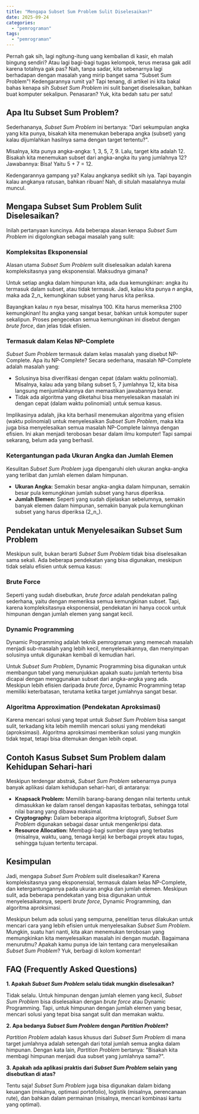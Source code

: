 ```yaml
---
title: "Mengapa Subset Sum Problem Sulit Diselesaikan?"
date: 2025-09-24
categories: 
  - "pemrograman"
tags: 
  - "pemrograman"
---
```


Pernah gak sih, lagi ngitung-itung uang kembalian di kasir, eh malah bingung sendiri? Atau lagi bagi-bagi tugas kelompok, terus merasa gak adil karena totalnya gak pas? Nah, tanpa sadar, kita sebenarnya lagi berhadapan dengan masalah yang mirip banget sama "Subset Sum Problem"! Kedengarannya rumit ya? Tapi tenang, di artikel ini kita bakal bahas kenapa sih _Subset Sum Problem_ ini sulit banget diselesaikan, bahkan buat komputer sekalipun. Penasaran? Yuk, kita bedah satu per satu!

## Apa Itu Subset Sum Problem?

Sederhananya, _Subset Sum Problem_ ini bertanya: "Dari sekumpulan angka yang kita punya, bisakah kita menemukan beberapa angka (subset) yang kalau dijumlahkan hasilnya sama dengan target tertentu?".

Misalnya, kita punya angka-angka: 1, 3, 5, 7, 9. Lalu, target kita adalah 12. Bisakah kita menemukan subset dari angka-angka itu yang jumlahnya 12? Jawabannya: Bisa! Yaitu 5 + 7 = 12.

Kedengarannya gampang ya? Kalau angkanya sedikit sih iya. Tapi bayangin kalau angkanya ratusan, bahkan ribuan! Nah, di situlah masalahnya mulai muncul.

## Mengapa Subset Sum Problem Sulit Diselesaikan?

Inilah pertanyaan kuncinya. Ada beberapa alasan kenapa _Subset Sum Problem_ ini digolongkan sebagai masalah yang sulit:

### Kompleksitas Eksponensial

Alasan utama _Subset Sum Problem_ sulit diselesaikan adalah karena kompleksitasnya yang eksponensial. Maksudnya gimana?

Untuk setiap angka dalam himpunan kita, ada dua kemungkinan: angka itu termasuk dalam subset, atau tidak termasuk. Jadi, kalau kita punya _n_ angka, maka ada 2_n_ kemungkinan subset yang harus kita periksa.

Bayangkan kalau _n_ nya besar, misalnya 100. Kita harus memeriksa 2100 kemungkinan! Itu angka yang sangat besar, bahkan untuk komputer super sekalipun. Proses pengecekan semua kemungkinan ini disebut dengan _brute force_, dan jelas tidak efisien.

### Termasuk dalam Kelas NP-Complete

_Subset Sum Problem_ termasuk dalam kelas masalah yang disebut NP-Complete. Apa itu NP-Complete? Secara sederhana, masalah NP-Complete adalah masalah yang:

- Solusinya bisa diverifikasi dengan cepat (dalam waktu polinomial). Misalnya, kalau ada yang bilang subset 5, 7 jumlahnya 12, kita bisa langsung menjumlahkannya dan memastikan jawabannya benar.
- Tidak ada algoritma yang diketahui bisa menyelesaikan masalah ini dengan cepat (dalam waktu polinomial) untuk semua kasus.

Implikasinya adalah, jika kita berhasil menemukan algoritma yang efisien (waktu polinomial) untuk menyelesaikan _Subset Sum Problem_, maka kita juga bisa menyelesaikan semua masalah NP-Complete lainnya dengan efisien. Ini akan menjadi terobosan besar dalam ilmu komputer! Tapi sampai sekarang, belum ada yang berhasil.

### Ketergantungan pada Ukuran Angka dan Jumlah Elemen

Kesulitan _Subset Sum Problem_ juga dipengaruhi oleh ukuran angka-angka yang terlibat dan jumlah elemen dalam himpunan.

- **Ukuran Angka:** Semakin besar angka-angka dalam himpunan, semakin besar pula kemungkinan jumlah subset yang harus diperiksa.
- **Jumlah Elemen:** Seperti yang sudah dijelaskan sebelumnya, semakin banyak elemen dalam himpunan, semakin banyak pula kemungkinan subset yang harus diperiksa (2_n_).

## Pendekatan untuk Menyelesaikan Subset Sum Problem

Meskipun sulit, bukan berarti _Subset Sum Problem_ tidak bisa diselesaikan sama sekali. Ada beberapa pendekatan yang bisa digunakan, meskipun tidak selalu efisien untuk semua kasus:

### Brute Force

Seperti yang sudah disebutkan, _brute force_ adalah pendekatan paling sederhana, yaitu dengan memeriksa semua kemungkinan subset. Tapi, karena kompleksitasnya eksponensial, pendekatan ini hanya cocok untuk himpunan dengan jumlah elemen yang sangat kecil.

### Dynamic Programming

Dynamic Programming adalah teknik pemrograman yang memecah masalah menjadi sub-masalah yang lebih kecil, menyelesaikannya, dan menyimpan solusinya untuk digunakan kembali di kemudian hari.

Untuk _Subset Sum Problem_, Dynamic Programming bisa digunakan untuk membangun tabel yang menunjukkan apakah suatu jumlah tertentu bisa dicapai dengan menggunakan subset dari angka-angka yang ada. Meskipun lebih efisien daripada _brute force_, Dynamic Programming tetap memiliki keterbatasan, terutama ketika target jumlahnya sangat besar.

### Algoritma Approximation (Pendekatan Aproksimasi)

Karena mencari solusi yang tepat untuk _Subset Sum Problem_ bisa sangat sulit, terkadang kita lebih memilih mencari solusi yang mendekati (aproksimasi). Algoritma aproksimasi memberikan solusi yang mungkin tidak tepat, tetapi bisa ditemukan dengan lebih cepat.

## Contoh Kasus Subset Sum Problem dalam Kehidupan Sehari-hari

Meskipun terdengar abstrak, _Subset Sum Problem_ sebenarnya punya banyak aplikasi dalam kehidupan sehari-hari, di antaranya:

- **Knapsack Problem:** Memilih barang-barang dengan nilai tertentu untuk dimasukkan ke dalam ransel dengan kapasitas terbatas, sehingga total nilai barang yang dibawa maksimal.
- **Cryptography:** Dalam beberapa algoritma kriptografi, _Subset Sum Problem_ digunakan sebagai dasar untuk mengenkripsi data.
- **Resource Allocation:** Membagi-bagi sumber daya yang terbatas (misalnya, waktu, uang, tenaga kerja) ke berbagai proyek atau tugas, sehingga tujuan tertentu tercapai.

## Kesimpulan

Jadi, mengapa _Subset Sum Problem_ sulit diselesaikan? Karena kompleksitasnya yang eksponensial, termasuk dalam kelas NP-Complete, dan ketergantungannya pada ukuran angka dan jumlah elemen. Meskipun sulit, ada beberapa pendekatan yang bisa digunakan untuk menyelesaikannya, seperti _brute force_, Dynamic Programming, dan algoritma aproksimasi.

Meskipun belum ada solusi yang sempurna, penelitian terus dilakukan untuk mencari cara yang lebih efisien untuk menyelesaikan _Subset Sum Problem_. Mungkin, suatu hari nanti, kita akan menemukan terobosan yang memungkinkan kita menyelesaikan masalah ini dengan mudah. Bagaimana menurutmu? Apakah kamu punya ide lain tentang cara menyelesaikan _Subset Sum Problem_? Yuk, berbagi di kolom komentar!

## FAQ (Frequently Asked Questions)

**1\. Apakah _Subset Sum Problem_ selalu tidak mungkin diselesaikan?**

Tidak selalu. Untuk himpunan dengan jumlah elemen yang kecil, _Subset Sum Problem_ bisa diselesaikan dengan _brute force_ atau Dynamic Programming. Tapi, untuk himpunan dengan jumlah elemen yang besar, mencari solusi yang tepat bisa sangat sulit dan memakan waktu.

**2\. Apa bedanya _Subset Sum Problem_ dengan _Partition Problem_?**

_Partition Problem_ adalah kasus khusus dari _Subset Sum Problem_ di mana target jumlahnya adalah setengah dari total jumlah semua angka dalam himpunan. Dengan kata lain, _Partition Problem_ bertanya: "Bisakah kita membagi himpunan menjadi dua subset yang jumlahnya sama?".

**3\. Apakah ada aplikasi praktis dari _Subset Sum Problem_ selain yang disebutkan di atas?**

Tentu saja! _Subset Sum Problem_ juga bisa digunakan dalam bidang keuangan (misalnya, optimasi portofolio), logistik (misalnya, perencanaan rute), dan bahkan dalam permainan (misalnya, mencari kombinasi kartu yang optimal).
